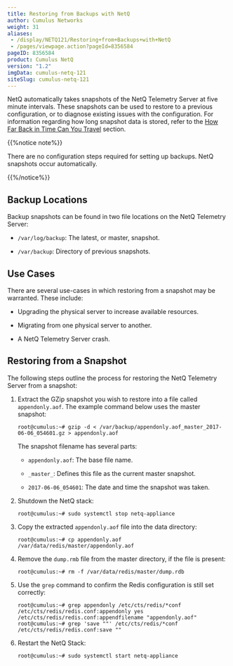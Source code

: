 ```yaml
---
title: Restoring from Backups with NetQ
author: Cumulus Networks
weight: 31
aliases:
 - /display/NETQ121/Restoring+from+Backups+with+NetQ
 - /pages/viewpage.action?pageId=8356584
pageID: 8356584
product: Cumulus NetQ
version: "1.2"
imgData: cumulus-netq-121
siteSlug: cumulus-netq-121
---
```

NetQ automatically takes snapshots of the NetQ Telemetry Server at five
minute intervals. These snapshots can be used to restore to a previous
configuration, or to diagnose existing issues with the configuration.
For information regarding how long snapshot data is stored, refer to the
[How Far Back in Time Can You Travel](/cumulus-netq-121/Performing-Network-Diagnostics/#how-far-back-in-time-can-you-travel)
section.

{{%notice note%}}

There are no configuration steps required for setting up backups. NetQ
snapshots occur automatically.

{{%/notice%}}

## Backup Locations</span>

Backup snapshots can be found in two file locations on the NetQ
Telemetry Server:

  - `/var/log/backup`: The latest, or master, snapshot.

  - `/var/backup`: Directory of previous snapshots.

## Use Cases</span>

There are several use-cases in which restoring from a snapshot may be
warranted. These include:

  - Upgrading the physical server to increase available resources.

  - Migrating from one physical server to another.

  - A NetQ Telemetry Server crash.

## Restoring from a Snapshot</span>

The following steps outline the process for restoring the NetQ Telemetry
Server from a snapshot:

1.  Extract the GZip snapshot you wish to restore into a file called
    `appendonly.aof`. The example command below uses the master
    snapshot:
    
        root@cumulus:~# gzip -d < /var/backup/appendonly.aof_master_2017-06-06_054601.gz > appendonly.aof
    
    The snapshot filename has several parts:
    
      - `appendonly.aof`: The base file name.
    
      - `_master_`: Defines this file as the current master snapshot.
    
      - `2017-06-06_054601`: The date and time the snapshot was taken.

2.  Shutdown the NetQ stack:
    
        root@cumulus:~# sudo systemctl stop netq-appliance

3.  Copy the extracted `appendonly.aof` file into the data directory:
    
        root@cumulus:~# cp appendonly.aof /var/data/redis/master/appendonly.aof

4.  Remove the `dump.rmb` file from the master directory, if the file is
    present:
    
        root@cumulus:~# rm -f /var/data/redis/master/dump.rdb

5.  Use the `grep` command to confirm the Redis configuration is still
    set correctly:
    
        root@cumulus:~# grep appendonly /etc/cts/redis/*conf
        /etc/cts/redis/redis.conf:appendonly yes
        /etc/cts/redis/redis.conf:appendfilename "appendonly.aof"
        root@cumulus:~# grep 'save ""' /etc/cts/redis/*conf
        /etc/cts/redis/redis.conf:save ""

6.  Restart the NetQ Stack:
    
        root@cumulus:~# sudo systemctl start netq-appliance

